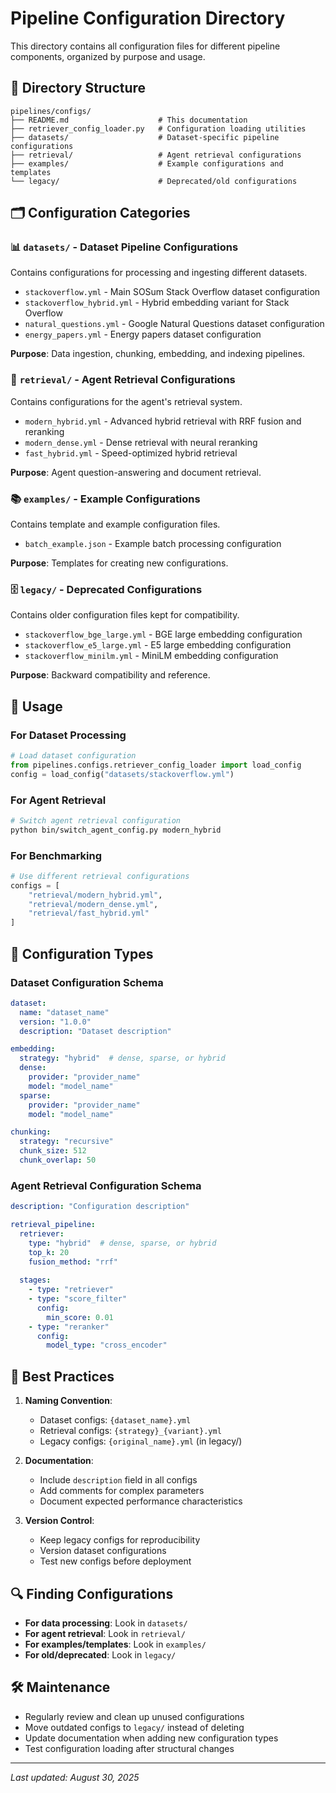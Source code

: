 # Pipeline Configuration Directory

This directory contains all configuration files for different pipeline components, organized by purpose and usage.

## 📁 Directory Structure

```
pipelines/configs/
├── README.md                    # This documentation
├── retriever_config_loader.py   # Configuration loading utilities
├── datasets/                    # Dataset-specific pipeline configurations
├── retrieval/                   # Agent retrieval configurations
├── examples/                    # Example configurations and templates
└── legacy/                      # Deprecated/old configurations
```

## 🗂️ Configuration Categories

### 📊 `datasets/` - Dataset Pipeline Configurations
Contains configurations for processing and ingesting different datasets.

- `stackoverflow.yml` - Main SOSum Stack Overflow dataset configuration
- `stackoverflow_hybrid.yml` - Hybrid embedding variant for Stack Overflow
- `natural_questions.yml` - Google Natural Questions dataset configuration
- `energy_papers.yml` - Energy papers dataset configuration

**Purpose**: Data ingestion, chunking, embedding, and indexing pipelines.

### 🤖 `retrieval/` - Agent Retrieval Configurations
Contains configurations for the agent's retrieval system.

- `modern_hybrid.yml` - Advanced hybrid retrieval with RRF fusion and reranking
- `modern_dense.yml` - Dense retrieval with neural reranking
- `fast_hybrid.yml` - Speed-optimized hybrid retrieval

**Purpose**: Agent question-answering and document retrieval.

### 📚 `examples/` - Example Configurations
Contains template and example configuration files.

- `batch_example.json` - Example batch processing configuration

**Purpose**: Templates for creating new configurations.

### 🗄️ `legacy/` - Deprecated Configurations
Contains older configuration files kept for compatibility.

- `stackoverflow_bge_large.yml` - BGE large embedding configuration
- `stackoverflow_e5_large.yml` - E5 large embedding configuration  
- `stackoverflow_minilm.yml` - MiniLM embedding configuration

**Purpose**: Backward compatibility and reference.

## 🚀 Usage

### For Dataset Processing
```python
# Load dataset configuration
from pipelines.configs.retriever_config_loader import load_config
config = load_config("datasets/stackoverflow.yml")
```

### For Agent Retrieval
```bash
# Switch agent retrieval configuration
python bin/switch_agent_config.py modern_hybrid
```

### For Benchmarking
```python
# Use different retrieval configurations
configs = [
    "retrieval/modern_hybrid.yml",
    "retrieval/modern_dense.yml", 
    "retrieval/fast_hybrid.yml"
]
```

## 🔧 Configuration Types

### Dataset Configuration Schema
```yaml
dataset:
  name: "dataset_name"
  version: "1.0.0"
  description: "Dataset description"

embedding:
  strategy: "hybrid"  # dense, sparse, or hybrid
  dense:
    provider: "provider_name"
    model: "model_name"
  sparse:
    provider: "provider_name"
    model: "model_name"

chunking:
  strategy: "recursive"
  chunk_size: 512
  chunk_overlap: 50
```

### Agent Retrieval Configuration Schema
```yaml
description: "Configuration description"

retrieval_pipeline:
  retriever:
    type: "hybrid"  # dense, sparse, or hybrid
    top_k: 20
    fusion_method: "rrf"
    
  stages:
    - type: "retriever"
    - type: "score_filter"
      config:
        min_score: 0.01
    - type: "reranker"
      config:
        model_type: "cross_encoder"
```

## 📝 Best Practices

1. **Naming Convention**:
   - Dataset configs: `{dataset_name}.yml`
   - Retrieval configs: `{strategy}_{variant}.yml`
   - Legacy configs: `{original_name}.yml` (in legacy/)

2. **Documentation**:
   - Include `description` field in all configs
   - Add comments for complex parameters
   - Document expected performance characteristics

3. **Version Control**:
   - Keep legacy configs for reproducibility
   - Version dataset configurations
   - Test new configs before deployment

## 🔍 Finding Configurations

- **For data processing**: Look in `datasets/`
- **For agent retrieval**: Look in `retrieval/`
- **For examples/templates**: Look in `examples/`
- **For old/deprecated**: Look in `legacy/`

## 🛠️ Maintenance

- Regularly review and clean up unused configurations
- Move outdated configs to `legacy/` instead of deleting
- Update documentation when adding new configuration types
- Test configuration loading after structural changes

---

*Last updated: August 30, 2025*
